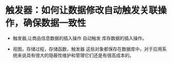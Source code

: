# 触发器：如何让数据修改自动触发关联操作，确保数据一致性

- 触发器,让商品信息数据的插入操作 自动触发 库存数据的插入操作。

* 视图，存储过程，存储函数，触发器 这些对象都保存在数据库中，对于应用系统来说具有很大的隐蔽性维护和管理它们还是有很高成本的。
